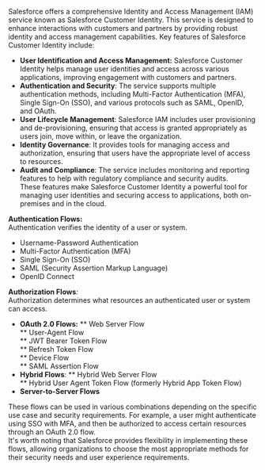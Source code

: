Salesforce offers a comprehensive Identity and Access Management (IAM) service known as Salesforce Customer Identity. This service is designed to enhance interactions with customers and partners by providing robust identity and access management capabilities. Key features of Salesforce Customer Identity include:

*   **User Identification and Access Management:** Salesforce Customer Identity helps manage user identities and access across various applications, improving engagement with customers and partners.
*   **Authentication and Security**: The service supports multiple authentication methods, including Multi-Factor Authentication (MFA), Single Sign-On (SSO), and various protocols such as SAML, OpenID, and OAuth.
*   **User Lifecycle Management**: Salesforce IAM includes user provisioning and de-provisioning, ensuring that access is granted appropriately as users join, move within, or leave the organization.
*   **Identity Governance**: It provides tools for managing access and authorization, ensuring that users have the appropriate level of access to resources.
*   **Audit and Compliance**: The service includes monitoring and reporting features to help with regulatory compliance and security audits.  
    These features make Salesforce Customer Identity a powerful tool for managing user identities and securing access to applications, both on-premises and in the cloud.

**Authentication Flows:**  
Authentication verifies the identity of a user or system.

*   Username-Password Authentication
*   Multi-Factor Authentication (MFA)
*   Single Sign-On (SSO)
*   SAML (Security Assertion Markup Language)
*   OpenID Connect

**Authorization Flows**_:_  
Authorization determines what resources an authenticated user or system can access.

*   **OAuth 2.0 Flows:**
    ** Web Server Flow  
    ** User-Agent Flow  
    ** JWT Bearer Token Flow  
    ** Refresh Token Flow  
    ** Device Flow  
    ** SAML Assertion Flow
*   **Hybrid Flows**:
    ** Hybrid Web Server Flow  
    ** Hybrid User Agent Token Flow (formerly Hybrid App Token Flow)
*   **Server-to-Server Flows**

These flows can be used in various combinations depending on the specific use case and security requirements. For example, a user might authenticate using SSO with MFA, and then be authorized to access certain resources through an OAuth 2.0 flow.  
It's worth noting that Salesforce provides flexibility in implementing these flows, allowing organizations to choose the most appropriate methods for their security needs and user experience requirements.
